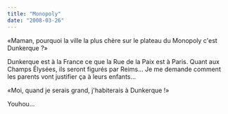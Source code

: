 ```yaml
---
title: "Monopoly"
date: "2008-03-26"
---
```


«Maman, pourquoi la ville la plus chère sur le plateau du Monopoly c'est Dunkerque ?»

Dunkerque est à la France ce que la Rue de la Paix est à Paris. Quant aux Champs Élysées, ils seront figurés par Reims... Je me demande comment les parents vont justifier ça à leurs enfants...

«Moi, quand je serais grand, j'habiterais à Dunkerque !»

Youhou...
